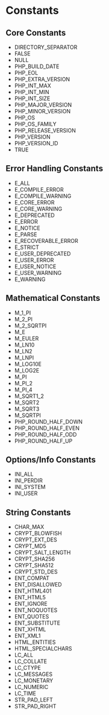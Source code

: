 # Constants

## Core Constants
- DIRECTORY_SEPARATOR
- FALSE
- NULL
- PHP_BUILD_DATE
- PHP_EOL
- PHP_EXTRA_VERSION
- PHP_INT_MAX
- PHP_INT_MIN
- PHP_INT_SIZE
- PHP_MAJOR_VERSION
- PHP_MINOR_VERSION
- PHP_OS
- PHP_OS_FAMILY
- PHP_RELEASE_VERSION
- PHP_VERSION
- PHP_VERSION_ID
- TRUE

## Error Handling Constants
- E_ALL
- E_COMPILE_ERROR
- E_COMPILE_WARNING
- E_CORE_ERROR
- E_CORE_WARNING
- E_DEPRECATED
- E_ERROR
- E_NOTICE
- E_PARSE
- E_RECOVERABLE_ERROR
- E_STRICT
- E_USER_DEPRECATED
- E_USER_ERROR
- E_USER_NOTICE
- E_USER_WARNING
- E_WARNING

## Mathematical Constants
- M_1_PI
- M_2_PI
- M_2_SQRTPI
- M_E
- M_EULER
- M_LN10
- M_LN2
- M_LNPI
- M_LOG10E
- M_LOG2E
- M_PI
- M_PI_2
- M_PI_4
- M_SQRT1_2
- M_SQRT2
- M_SQRT3
- M_SQRTPI
- PHP_ROUND_HALF_DOWN
- PHP_ROUND_HALF_EVEN
- PHP_ROUND_HALF_ODD
- PHP_ROUND_HALF_UP

## Options/Info Constants
- INI_ALL
- INI_PERDIR
- INI_SYSTEM
- INI_USER

## String Constants
- CHAR_MAX
- CRYPT_BLOWFISH
- CRYPT_EXT_DES
- CRYPT_MD5
- CRYPT_SALT_LENGTH
- CRYPT_SHA256
- CRYPT_SHA512
- CRYPT_STD_DES
- ENT_COMPAT
- ENT_DISALLOWED
- ENT_HTML401
- ENT_HTML5
- ENT_IGNORE
- ENT_NOQUOTES
- ENT_QUOTES
- ENT_SUBSTITUTE
- ENT_XHTML
- ENT_XML1
- HTML_ENTITIES
- HTML_SPECIALCHARS
- LC_ALL
- LC_COLLATE
- LC_CTYPE
- LC_MESSAGES
- LC_MONETARY
- LC_NUMERIC
- LC_TIME
- STR_PAD_LEFT
- STR_PAD_RIGHT
